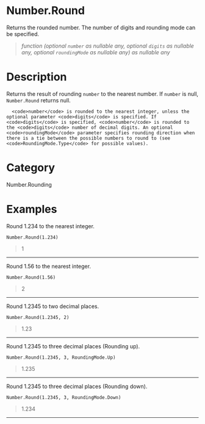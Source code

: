 # Number.Round
Returns the rounded number. The number of digits and rounding mode can be specified.
> _function (optional <code>number</code> as nullable any, optional <code>digits</code> as nullable any, optional <code>roundingMode</code> as nullable any) as nullable any_

# Description 
Returns the result of rounding <code>number</code> to the nearest number. If <code>number</code> is null, <code>Number.Round</code> returns null.
    
      <code>number</code> is rounded to the nearest integer, unless the optional parameter <code>digits</code> is specified. If <code>digits</code> is specified, <code>number</code> is rounded to the <code>digits</code> number of decimal digits. An optional <code>roundingMode</code> parameter specifies rounding direction when there is a tie between the possible numbers to round to (see <code>RoundingMode.Type</code> for possible values).
# Category 
Number.Rounding
# Examples 
Round 1.234 to the nearest integer.
```
Number.Round(1.234)
```
> 1

***
Round 1.56 to the nearest integer.
```
Number.Round(1.56)
```
> 2

***
Round 1.2345 to two decimal places.
```
Number.Round(1.2345, 2)
```
> 1.23

***
Round 1.2345 to three decimal places (Rounding up).
```
Number.Round(1.2345, 3, RoundingMode.Up)
```
> 1.235

***
Round 1.2345 to three decimal places (Rounding down).
```
Number.Round(1.2345, 3, RoundingMode.Down)
```
> 1.234

***
